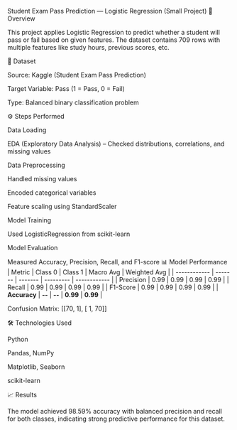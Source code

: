 Student Exam Pass Prediction — Logistic Regression (Small Project)
📌 Overview

This project applies Logistic Regression to predict whether a student will pass or fail based on given features.
The dataset contains 709 rows with multiple features like study hours, previous scores, etc.

📂 Dataset

Source: Kaggle (Student Exam Pass Prediction)

Target Variable: Pass (1 = Pass, 0 = Fail)

Type: Balanced binary classification problem

⚙️ Steps Performed

Data Loading

EDA (Exploratory Data Analysis) – Checked distributions, correlations, and missing values

Data Preprocessing

Handled missing values

Encoded categorical variables

Feature scaling using StandardScaler

Model Training

Used LogisticRegression from scikit-learn

Model Evaluation

Measured Accuracy, Precision, Recall, and F1-score
📊 Model Performance
| Metric       | Class 0 | Class 1 | Macro Avg | Weighted Avg |
| ------------ | ------- | ------- | --------- | ------------ |
| Precision    | 0.99    | 0.99    | 0.99      | 0.99         |
| Recall       | 0.99    | 0.99    | 0.99      | 0.99         |
| F1-Score     | 0.99    | 0.99    | 0.99      | 0.99         |
| **Accuracy** | **--**  | **--**  | **0.99**  | **0.99**     |


Confusion Matrix:
[[70,  1],
 [ 1, 70]]


🛠 Technologies Used

Python

Pandas, NumPy

Matplotlib, Seaborn

scikit-learn

📈 Results

The model achieved 98.59% accuracy with balanced precision and recall for both classes, indicating strong predictive performance for this dataset.
